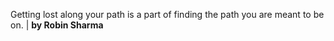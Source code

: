Getting lost along your path is a part of finding the path you are meant to be on. | **by Robin Sharma**